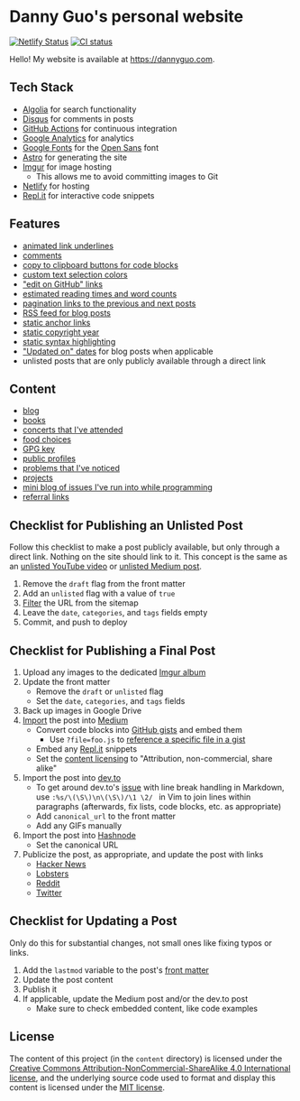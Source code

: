 # Danny Guo's personal website

[![Netlify Status](https://api.netlify.com/api/v1/badges/2288054d-de7c-458b-bbf4-21a1c3fcfeee/deploy-status)](https://app.netlify.com/sites/dannyguo/deploys)
[![CI status](https://github.com/dguo/dannyguo.com/workflows/CI/badge.svg)](https://github.com/dguo/dannyguo.com/actions?query=branch%3Amaster)

Hello! My website is available at https://dannyguo.com.

## Tech Stack

* [Algolia](https://algolia.com/) for search functionality
* [Disqus](https://disqus.com/) for comments in posts
* [GitHub Actions](https://github.com/dguo/dannyguo.com/actions) for continuous
  integration
* [Google Analytics](https://www.google.com/analytics) for analytics
* [Google Fonts](https://fonts.google.com/) for the [Open Sans](https://fonts.google.com/specimen/Open+Sans) font
* [Astro](https://astro.build/) for generating the site
* [Imgur](https://imgur.com/) for image hosting
    * This allows me to avoid committing images to Git
* [Netlify](https://netlify.com/) for hosting
* [Repl.it](https://repl.it/) for interactive code snippets

## Features

* [animated link underlines](https://github.com/dguo/dannyguo.com/commit/14e51391329163fa414ac55d77fdf6da521ab644)
* [comments](https://github.com/dguo/dannyguo.com/commit/8bbd1e12cf145844e384b1858f169d96fd70b45c)
* [copy to clipboard buttons for code blocks](https://github.com/dguo/dannyguo.com/commit/6953658a361112c3d3f7c348a537a200d24c8c63)
* [custom text selection colors](https://github.com/dguo/dannyguo.com/commit/b6426c17c4fc7c1d53131c626f93481762919fc8)
* ["edit on GitHub" links](https://github.com/dguo/dannyguo.com/commit/a28a14aef5846cefe714b24a2cd67081398c71b7)
* [estimated reading times and word counts](https://github.com/dguo/dannyguo.com/commit/8471241935cc21e84b8e51f51d20b59226698551)
* [pagination links to the previous and next posts](https://github.com/dguo/dannyguo.com/commit/5e8f017598f5afe430398c45c3808f4968c8eee4)
* [RSS feed for blog posts](https://github.com/dguo/dannyguo.com/commit/2001465e76c58e409c60ff688dd779298ab5b1f4)
* [static anchor links](https://github.com/dguo/dannyguo.com/commit/d8f81fa4573ccdf90030cb8f1252ec27f330493f)
* [static copyright year](https://github.com/dguo/dannyguo.com/commit/a8a3e1acac919f759253f07ad8a466be8ba4fcfb)
* [static syntax highlighting](https://github.com/dguo/dannyguo.com/commit/3f02ffcd82883de75ac68151b1b518b045fb390b)
* ["Updated on" dates](https://github.com/dguo/dannyguo.com/commit/86db8a3831508876bd8836573af3e752300e07c1) for blog posts when applicable
* unlisted posts that are only publicly available through a direct link

## Content

* [blog](https://www.dannyguo.com/blog/)
* [books](https://www.dannyguo.com/books/)
* [concerts that I've attended](https://www.dannyguo.com/about/#music)
* [food choices](https://www.dannyguo.com/food/)
* [GPG key](https://www.dannyguo.com/keys/)
* [public profiles](https://www.dannyguo.com/about/#public-profiles)
* [problems that I've noticed](https://www.dannyguo.com/problems/)
* [projects](https://www.dannyguo.com/projects)
* [mini blog of issues I've run into while programming](https://www.dannyguo.com/friction/)
* [referral links](https://www.dannyguo.com/referrals/)

## Checklist for Publishing an Unlisted Post

Follow this checklist to make a post publicly available, but only through a
direct link. Nothing on the site should link to it. This concept is the same as
an [unlisted YouTube video](https://support.google.com/youtube/answer/157177) or
[unlisted Medium
post](https://help.medium.com/hc/en-us/articles/215552778-Unlisted-publishing).

1. Remove the `draft` flag from the front matter
2. Add an `unlisted` flag with a value of `true`
3. [Filter](https://docs.astro.build/en/guides/integrations-guide/sitemap/#filter) the URL from the sitemap
4. Leave the `date`, `categories`, and `tags` fields empty
5. Commit, and push to deploy

## Checklist for Publishing a Final Post

1. Upload any images to the dedicated [Imgur album](https://imgur.com/a/mA7JRWp)
2. Update the front matter
    * Remove the `draft` or `unlisted` flag
    * Set the `date`, `categories`, and `tags` fields
3. Back up images in Google Drive
4. [Import](https://medium.com/p/import) the post into [Medium](https://medium.com/@dannyguo)
    * Convert code blocks into [GitHub gists](https://gist.github.com/) and embed them
        * Use `?file=foo.js` to [reference a specific file in a
            gist](https://stackoverflow.com/a/64728065/1481479)
    * Embed any [Repl.it](https://repl.it/repls) snippets
    * Set the [content licensing](https://help.medium.com/hc/en-us/articles/214741758-Content-licenses)
      to "Attribution, non-commercial, share alike"
5. Import the post into [dev.to](https://dev.to/)
    * To get around dev.to's [issue](https://github.com/thepracticaldev/dev.to/issues/575) with line break handling in Markdown, use `:%s/\(\S\)\n\(\S\)/\1 \2/ ` in Vim to join lines within paragraphs (afterwards, fix lists, code blocks, etc. as appropriate)
    * Add `canonical_url` to the front matter
    * Add any GIFs manually
7. Import the post into [Hashnode](https://hashnode.com/)
    * Set the canonical URL
8. Publicize the post, as appropriate, and update the post with links
    * [Hacker News](https://news.ycombinator.com/)
    * [Lobsters](https://lobste.rs/)
    * [Reddit](https://www.reddit.com/)
    * [Twitter](https://twitter.com/)

## Checklist for Updating a Post

Only do this for substantial changes, not small ones like fixing typos or links.

1. Add the `lastmod` variable to the post's [front
   matter](https://docs.astro.build/en/guides/markdown-content/#frontmatter-layout)
2. Update the post content
3. Publish it
4. If applicable, update the Medium post and/or the dev.to post
    * Make sure to check embedded content, like code examples

## License

The content of this project (in the `content` directory) is licensed under the
[Creative Commons Attribution-NonCommercial-ShareAlike 4.0 International
license](http://creativecommons.org/licenses/by-nc-sa/4.0/), and the underlying
source code used to format and display this content is licensed under the [MIT
license](https://github.com/dguo/dannyguo.com/blob/master/LICENSE.txt).
